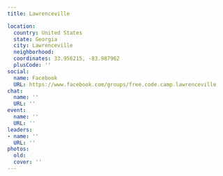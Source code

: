```yaml
---
title: Lawrenceville

location:
  country: United States
  state: Georgia
  city: Lawrenceville
  neighborhood: 
  coordinates: 33.956215, -83.987962
  plusCode: ''
social:
  name: Facebook
  URL: https://www.facebook.com/groups/free.code.camp.lawrenceville
chat:
  name: ''
  URL: ''
event:
  name: ''
  URL: ''
leaders:
- name: ''
  URL: ''
photos:
  old: 
  cover: ''
---
```

